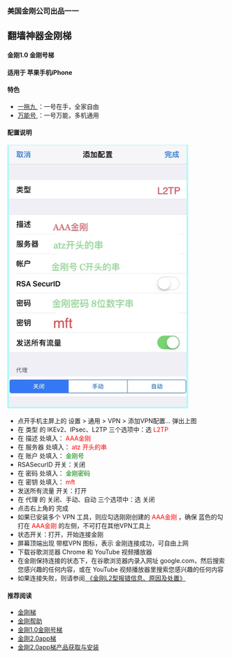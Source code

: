 ### 美国金刚公司出品一一
## 翻墙神器金刚梯
#### 金刚1.0 金刚号梯
#### 适用于 苹果手机iPhone

#### 特色
  - [ 一拖九 ](https://github.com/a2zitpro/web/blob/master/onefornine.md)：一号在手，全家自由
  - [ 万能号 ](https://github.com/a2zitpro/web/blob/master/multipurposekkid.md)：一号万能，多机通用
 
#### 配置说明
![image](24491F5B-F762-4C61-AB73-50B2F409CF92.jpeg)
- 点开手机主屏上的 设置 > 通用 > VPN > 添加VPN配置… 弹出上图
- 在 类型 的 IKEv2、IPsec、L2TP 三个选项中：选<font color="Red"> L2TP </font>
- 在 描述 处填入：<font color="Red"> AAA金刚 </font>
- 在 服务器 处填入：<font color="Red"> atz 开头的串 </font>
- 在 账户 处填入：<font color="Green"> 金刚号 </font>
- RSASecurID 开关：关闭
- 在 密码 处填入：<font color="Green"> 金刚密码 </font>
- 在 密钥 处填入：<font color="Red"> mft </font>
- 发送所有流量 开关：打开
- 在 代理 的 关闭、手动、自动 三个选项中：选 关闭
- 点击右上角的 完成
- 如果已安装多个 VPN 工具，则应勾选刚刚创建的<font color="Red"> AAA金刚 </font>，确保 蓝色的勾 打在<font color="Red"> AAA金刚 </font>的左侧，不可打在其他VPN工具上
- 状态开关：打开，开始连接金刚
- 屏幕顶端出现 带框VPN 图标，表示 金刚连接成功，可自由上网
- 下载谷歌浏览器 Chrome 和 YouTube 视频播放器
- 在金刚保持连接的状态下，在谷歌浏览器内录入网址 google.com，然后搜索您感兴趣的任何内容，或在 YouTube 视频播放器里搜索您感兴趣的任何内容
- 如果连接失败，则请参阅[ 《金刚L2型报错信息、原因及处置》](https://github.com/a2zitpro/web/blob/master/errormessageofL2.md)

    



#### 推荐阅读

- [金刚梯](https://github.com/a2zitpro/web/blob/master/dlb.md)
- [金刚帮助](https://github.com/a2zitpro/web/blob/master/list_helpkkvpn.md)
- [金刚1.0金刚号梯](https://github.com/a2zitpro/web/blob/master/list_helpkkvpn1.0.md)
- [金刚2.0app梯](https://github.com/a2zitpro/web/blob/master/list_helpkkvpn2.0.md)
- [金刚2.0app梯产品获取与安装](https://github.com/a2zitpro/web/blob/master/list_kkproducts2.0.md)
